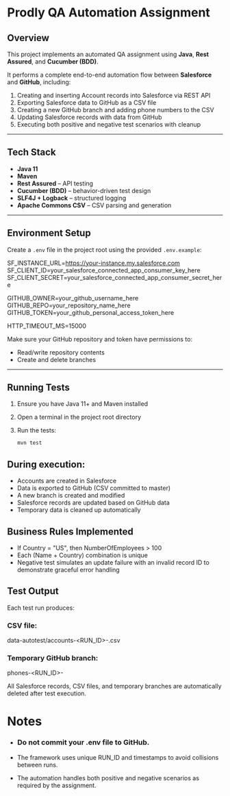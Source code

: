 # Prodly QA Automation Assignment

## Overview
This project implements an automated QA assignment using **Java**, **Rest Assured**, and **Cucumber (BDD)**.

It performs a complete end-to-end automation flow between **Salesforce** and **GitHub**, including:

1. Creating and inserting Account records into Salesforce via REST API
2. Exporting Salesforce data to GitHub as a CSV file
3. Creating a new GitHub branch and adding phone numbers to the CSV
4. Updating Salesforce records with data from GitHub
5. Executing both positive and negative test scenarios with cleanup

---

## Tech Stack
- **Java 11**
- **Maven**
- **Rest Assured** – API testing
- **Cucumber (BDD)** – behavior-driven test design
- **SLF4J + Logback** – structured logging
- **Apache Commons CSV** – CSV parsing and generation

---

## Environment Setup

Create a `.env` file in the project root using the provided `.env.example`:

SF_INSTANCE_URL=https://your-instance.my.salesforce.com
SF_CLIENT_ID=your_salesforce_connected_app_consumer_key_here
SF_CLIENT_SECRET=your_salesforce_connected_app_consumer_secret_here

GITHUB_OWNER=your_github_username_here
GITHUB_REPO=your_repository_name_here
GITHUB_TOKEN=your_github_personal_access_token_here

HTTP_TIMEOUT_MS=15000


Make sure your GitHub repository and token have permissions to:
- Read/write repository contents
- Create and delete branches

---

## Running Tests

1. Ensure you have Java 11+ and Maven installed
2. Open a terminal in the project root directory
3. Run the tests:

   ```bash
   mvn test

## During execution:

- Accounts are created in Salesforce
- Data is exported to GitHub (CSV committed to master)
- A new branch is created and modified
- Salesforce records are updated based on GitHub data
- Temporary data is cleaned up automatically

## Business Rules Implemented

- If Country = "US", then NumberOfEmployees > 100
- Each (Name + Country) combination is unique
- Negative test simulates an update failure with an invalid record ID to demonstrate graceful error handling

## Test Output

Each test run produces:

### CSV file:
data-autotest/accounts-<RUN_ID>-<timestamp>.csv

### Temporary GitHub branch:
phones-<RUN_ID>-<timestamp>

All Salesforce records, CSV files, and temporary branches are automatically deleted after test execution.

# Notes

- ### Do not commit your .env file to GitHub.

- The framework uses unique RUN_ID and timestamps to avoid collisions between runs.
- The automation handles both positive and negative scenarios as required by the assignment.
